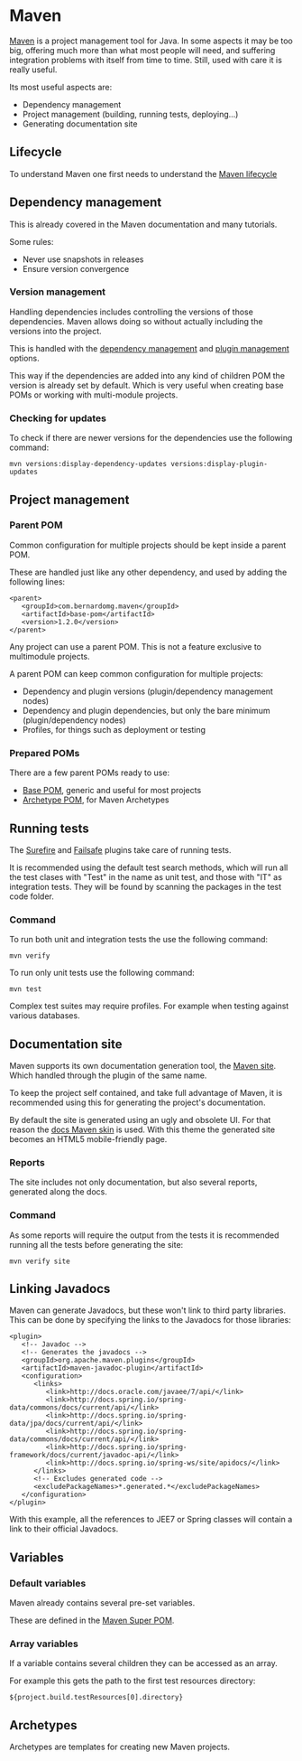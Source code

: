 # Maven

[Maven][maven] is a project management tool for Java. In some aspects it may be too big, offering much more than what most people will need, and suffering integration problems with itself from time to time. Still, used with care it is really useful.

Its most useful aspects are:
- Dependency management
- Project management (building, running tests, deploying...)
- Generating documentation site

## Lifecycle

To understand Maven one first needs to understand the [Maven lifecycle][maven_lifecycle]

## Dependency management

This is already covered in the Maven documentation and many tutorials.

Some rules:

* Never use snapshots in releases
* Ensure version convergence

### Version management

Handling dependencies includes controlling the versions of those dependencies. Maven allows doing so without actually including the versions into the project.

This is handled with the [dependency management][maven_dependency_management] and [plugin management][maven_plugin_management] options.

This way if the dependencies are added into any kind of children POM the version is already set by default. Which is very useful when creating base POMs or working with multi-module projects.

### Checking for updates

To check if there are newer versions for the dependencies use the following command:

```
mvn versions:display-dependency-updates versions:display-plugin-updates
```

## Project management

### Parent POM

Common configuration for multiple projects should be kept inside a parent POM.

These are handled just like any other dependency, and used by adding the following lines:

```
<parent>
   <groupId>com.bernardomg.maven</groupId>
   <artifactId>base-pom</artifactId>
   <version>1.2.0</version>
</parent>
```

Any project can use a parent POM. This is not a feature exclusive to multimodule projects.

A parent POM can keep common configuration for multiple projects:
- Dependency and plugin versions (plugin/dependency management nodes)
- Dependency and plugin dependencies, but only the bare minimum (plugin/dependency nodes)
- Profiles, for things such as deployment or testing

### Prepared POMs

There are a few parent POMs ready to use:
* [Base POM][base_pom], generic and useful for most projects
* [Archetype POM][archetype_pom], for Maven Archetypes

## Running tests

The [Surefire][surefire] and [Failsafe][failsafe] plugins take care of running tests.

It is recommended using the default test search methods, which will run all the test clases with "Test" in the name as unit test, and those with "IT" as integration tests. They will be found by scanning the packages in the test code folder.

### Command

To run both unit and integration tests the use the following command:

```
mvn verify
```

To run only unit tests use the following command:

```
mvn test
```

Complex test suites may require profiles. For example when testing against various databases.

## Documentation site

Maven supports its own documentation generation tool, the [Maven site][maven_site]. Which handled through the plugin of the same name.

To keep the project self contained, and take full advantage of Maven, it is recommended using this for generating the project's documentation.

By default the site is generated using an ugly and obsolete UI. For that reason the [docs Maven skin][docs_maven_skin] is used. With this theme the generated site becomes an HTML5 mobile-friendly page.

### Reports

The site includes not only documentation, but also several reports, generated along the docs.

### Command

As some reports will require the output from the tests it is recommended running all the tests before generating the site:

```
mvn verify site
```

## Linking Javadocs

Maven can generate Javadocs, but these won't link to third party libraries. This can be done by specifying the links to the Javadocs for those libraries:

```
<plugin>
   <!-- Javadoc -->
   <!-- Generates the javadocs -->
   <groupId>org.apache.maven.plugins</groupId>
   <artifactId>maven-javadoc-plugin</artifactId>
   <configuration>
      <links>
         <link>http://docs.oracle.com/javaee/7/api/</link>
         <link>http://docs.spring.io/spring-data/commons/docs/current/api/</link>
         <link>http://docs.spring.io/spring-data/jpa/docs/current/api/</link>
         <link>http://docs.spring.io/spring-data/commons/docs/current/api/</link>
         <link>http://docs.spring.io/spring-framework/docs/current/javadoc-api/</link>
         <link>http://docs.spring.io/spring-ws/site/apidocs/</link>
      </links>
      <!-- Excludes generated code -->
      <excludePackageNames>*.generated.*</excludePackageNames>
   </configuration>
</plugin>
```

With this example, all the references to JEE7 or Spring classes will contain a link to their official Javadocs.

## Variables

### Default variables

Maven already contains several pre-set variables.

These are defined in the [Maven Super POM][maven_super_pom].

### Array variables

If a variable contains several children they can be accessed as an array.

For example this gets the path to the first test resources directory:

```
${project.build.testResources[0].directory}
```

## Archetypes

Archetypes are templates for creating new Maven projects.

[archetype_pom]: https://github.com/Bernardo-MG/archetype-pom
[base_pom]: https://github.com/Bernardo-MG/base-pom

[docs_maven_skin]: https://github.com/Bernardo-MG/docs-maven-skin
[failsafe]: http://maven.apache.org/surefire/maven-failsafe-plugin/
[maven]: https://maven.apache.org/
[maven_lifecycle]: https://maven.apache.org/guides/introduction/introduction-to-the-lifecycle.html
[maven_super_pom]: https://maven.apache.org/pom.html#The_Super_POM
[maven_dependency_management]: https://maven.apache.org/guides/introduction/introduction-to-dependency-mechanism.html#Dependency_Management
[maven_plugin_management]: https://maven.apache.org/pom.html#Plugin_Management
[maven_site]: https://maven.apache.org/plugins/maven-site-plugin/
[surefire]: http://maven.apache.org/surefire/maven-surefire-plugin/
